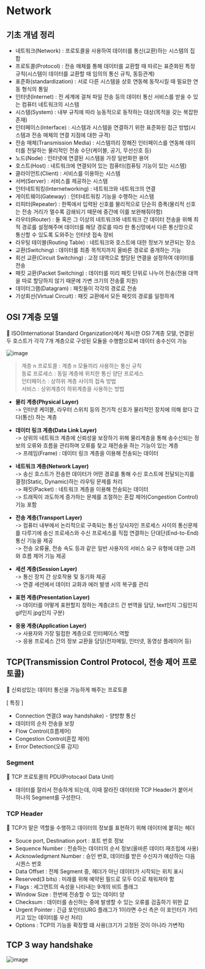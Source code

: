 # Network
## 기초 개념 정리
* 네트워크(Network) : 프로토콜을 사용하여 데이터를 통신(교환)하는 시스템의 집합
* 프로토콜(Protocol) : 전송 매체를 통해 데이터를 교환할 때 따르는 표준화된 특정 규칙(시스템이 데이터를 교환할 때 임의의 통신 규칙, 동등관계)
* 표준화(standardization) : 서로 다른 시스템을 상호 연동해 동작시킬 때 필요한 연동 형식의 통일
* 인터넷(Internet) : 전 세계에 걸쳐 파일 전송 등의 데이터 통신 서비스를 받을 수 있는 컴퓨터 네트워크의 시스템
* 시스템(System) : 내부 규칙에 따라 능동적으로 동작하는 대상(목적을 갖는 복잡한 존재)
* 인터페이스(Interface) : 시스템과 시스템을 연결하기 위한 표준화된 접근 방법(시스템과 전송 매체의 연결 지점에 대한 규격)
* 전송 매체(Transmission Media) : 시스템끼리 정해진 인터페이스를 연동해 데이터를 전달하는 물리적인 전송 수단(케이블, 공기, 무선신호 등)
* 노드(Node) : 인터넷에 연결된 시스템을 가장 일반화한 용어
* 호스트(Host) : 네트워크에 연결되어 있는 컴퓨터(컴퓨팅 기능이 있는 시스템)
* 클라이언트(Client) : 서비스를 이용하는 시스템
* 서버(Server) : 서비스를 제공하는 시스템
* 인터네트워킹(Internetworking) : 네트워크와 네트워크의 연결
* 게이트웨이(Gateway) : 인터네트워킹 기능을 수행하는 시스템
* 리피터(Repeater) : 한쪽에서 입력된 신호를 물리적으로 단순히 증폭(물리적 신호는 전송 거리가 멀수록 감쇄되기 때문에 중간에 이를 보완해줘야함)
* 라우터(Router) : 둘 혹은 그 이상의 네트워크와 네트워크 간 데이터 전송을 위해 최적 경로를 설정해주며 데이터를 해당 경로를 따라 한 통신망에서 다른 통신망으로 통신할 수 있도록 도와주는 인터넷 접속 장비
* 라우팅 테이블(Routing Table) : 네트워크와 호스트에 대한 정보가 보관되는 장소
* 교환(Switching) : 데이터를 최종 목적지까지 올바른 경로로 중개하는 기능
* 회선 교환(Circuit Switching) : 고정 대역으로 할당된 연결을 설정하여 데이터를 전송
* 패킷 교환(Packet Switching) : 데이터를 미리 패킷 단위로 나누어 전송(전용 대역을 따로 할당하지 않기 때문에 가변 크기의 전송률 지원)
* 데이터그램(Datagram) : 패킷들이 각각의 경로로 전송
* 가상회선(Virtual Circuit) : 패킷 교환에서 모든 패킷의 경로를 일정하게 

## OSI 7계층 모델

🚀 ISO(International Standard Organization)에서 제시한 OSI 7계층 모델, 연결된 두 호스트가 각각 7개 계층으로 구성된 모듈을 수행함으로써 데이터 송수신이 가능

![image](http://wiki.hash.kr/images/7/71/OSI_7_%EA%B3%84%EC%B8%B5.jpg)  

> 계층 n 프로토콜 : 계층 n 모듈끼리 사용하는 통신 규칙<br>
> 동료 프로세스 : 동일 계층에 위치한 통신 양단 프로세스<br>
> 인터페이스 : 상하위 계층 사이의 접속 방법<br>
> 서비스 : 상위계층이 하위계층을 사용하는 방법

* **물리 계층(Physical Layer)**<br>
 -> 인터넷 케이블, 라우터 스위치 등의 전기적 신호가 물리적인 장치에 의해 왔다 갔다(통신) 하는 계층 
 
* **데이터 링크 계층(Data Link Layer)**<br>
 -> 상위의 네트워크 계층에 신뢰성을 보장하기 위해 물리계층을 통해 송수신되는 정보의 오류와 흐름을 관리하며 오류를 찾고 재전송을 하는 기능이 있는 계층<br>
 -> 프레임(Frame) : 데이터 링크 계층을 이용해 전송되는 데이터
 
* **네트워크 계층(Network Layer)**<br>
 -> 송신 호스트가 전송한 데이터가 어떤 경로를 통해 수신 호스트에 전달되는지를 결정(Static, Dynamic)하는 라우팅 문제를 처리<br>
 -> 패킷(Packet) : 네트워크 계층을 이용해 전송되는 데이터<br>
 -> 트래픽이 과도하게 증가하는 문제를 조절하는 혼잡 제어(Congestion Control) 기능 포함
 
* **전송 계층(Transport Layer)**<br>
 -> 컴퓨터 내부에서 논리적으로 구축되는 통신 당사자인 프로세스 사이의 통신문제를 다루기에 송신 프로세스와 수신 프로세스를 직접 연결하는 단대단(End-to-End) 통신 기능을 제공<br>
 -> 전송 오류율, 전송 속도 등과 같은 일반 사용자의 서비스 요구 유형에 대한 고려와 흐름 제어 기능 제공
 
* **세션 계층(Session Layer)**<br>
 -> 통신 장치 간 상호작용 및 동기화 제공<br>
 -> 연결 세션에서 데이터 교화과 에러 발생 시의 복구를 관리
 
* **표현 계층(Presentation Layer)**<br>
 -> 데이터를 어떻게 표현할지 정하는 계층(코드 간 번역을 담당, text인지 그림인지 gif인지 jpg인지 구분)
 
* **응용 계층(Application Layer)**<br>
 -> 사용자와 가장 밀접한 계층으로 인터페이스 역할<br>
 -> 응용 프로세스 간의 정보 교환을 담당(전자메일, 인터넷, 동영상 플레이어 등)

## TCP(Transmission Control Protocol, 전송 제어 프로토콜)
🚀 신뢰성있는 데이터 통신을 가능하게 해주는 프로토콜

[ 특징 ]
 - Connection 연결(3 way handshake) - 양방향 통신
 - 데이터의 순차 전송을 보장
 - Flow Control(흐름제어)
 - Congestion Control(혼잡 제어)
 - Error Detection(오류 감지)

### Segment
🚀 TCP 프로토콜의 PDU(Protocaol Data Unit)
* 데이터를 잘라서 전송하게 되는데, 이때 잘라진 데이터와 TCP Header가 붙어서 하나의 Segment를 구성한다.

### TCP Header
🚀 TCP가 맡은 역할을 수행하고 데이터의 정보를 표현하기 위해 데이터에 붙히는 헤더

* Souce port, Destination port : 포트 번호 정보
* Sequence Number : 전송하는 데이터의 순서 정보(올바른 데이터 재조립에 사용)
* Acknowledgment Number : 승인 번호, 데이터를 받은 수신자가 예상하는 다음 시퀀스 번호
* Data Offset : 전체 Segment 중, 헤더가 아닌 데이터가 시작되는 위치 표시
* Reserved(3 bits) : 미래를 위해 예약된 필드로 모두 0으로 채워져야 함
* Flags : 세그먼트의 속성을 나타내는 9개의 비트 플래그
* Window Size : 한번에 전송할 수 있는 데이터 양
* Checksum : 데이터를 송신하는 중에 발생할 수 있는 오류를 검출하기 위한 값
* Urgent Pointer : 긴급 포인터(URG 플래그가 1이라면 수신 측은 이 포인터가 가리키고 있는 데이터를 우선 처리)
* Options : TCP의 기능을 확장할 떄 사용(크기가 고정된 것이 아니라 가변적)

## TCP 3 way handshake

![image](https://snabaynetworking.com/wp-content/uploads/2019/10/TCP-3-Way-Handshake-Process-1.jpg)


